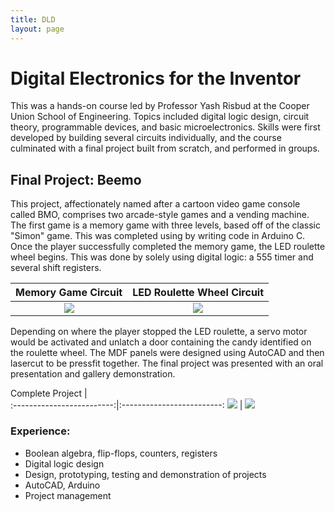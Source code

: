 ```yaml
---
title: DLD
layout: page
---
```

# Digital Electronics for the Inventor

This was a hands-on course led by Professor Yash Risbud at the Cooper Union School of Engineering. Topics included digital logic design, circuit theory, programmable devices, and basic microelectronics. Skills were first developed by building several circuits individually, and the course culminated with a final project built from scratch, and performed in groups.

## Final Project: Beemo
This project, affectionately named after a cartoon video game console called BMO, comprises two arcade-style games and a vending machine. The first game is a memory game with three levels, based off of the classic "Simon" game. This was completed using by writing code in Arduino C. Once the player successfully completed the memory game, the LED roulette wheel begins. This was done by solely using digital logic: a 555 timer and several shift registers.

Memory Game Circuit           |  LED Roulette Wheel Circuit
:-------------------------:|:-------------------------:
![](https://github.com/susan-z/susan-z.github.io/blob/master/img/dld1%20Cropped.png?raw=true)  |  ![](https://github.com/susan-z/susan-z.github.io/blob/master/img/dld2%20Cropped.png?raw=true)

Depending on where the player stopped the LED roulette, a servo motor would be activated and unlatch a door containing the candy identified on the roulette wheel. The MDF panels were designed using AutoCAD and then lasercut to be pressfit together. The final project was presented with an oral presentation and gallery demonstration.

Complete Project         |  
:-------------------------:|:-------------------------:
![](https://github.com/susan-z/susan-z.github.io/blob/master/img/dld3.png?raw=true)  |  ![](https://github.com/susan-z/susan-z.github.io/blob/master/img/dld4%20Cropped.png?raw=true)

### Experience:
* Boolean algebra, flip-flops, counters, registers
* Digital logic design
* Design, prototyping, testing and demonstration of projects
* AutoCAD, Arduino
* Project management
